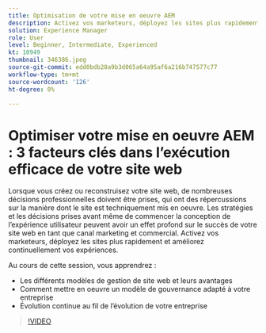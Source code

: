 ```yaml
---
title: Optimisation de votre mise en oeuvre AEM
description: Activez vos marketeurs, déployez les sites plus rapidement et améliorez continuellement vos expériences.
solution: Experience Manager
role: User
level: Beginner, Intermediate, Experienced
kt: 10949
thumbnail: 346386.jpeg
source-git-commit: edd0bdb28a9b3d065a64a95af6a216b747577c77
workflow-type: tm+mt
source-wordcount: '126'
ht-degree: 0%

---
```


# Optimiser votre mise en oeuvre AEM : 3 facteurs clés dans l’exécution efficace de votre site web

Lorsque vous créez ou reconstruisez votre site web, de nombreuses décisions professionnelles doivent être prises, qui ont des répercussions sur la manière dont le site est techniquement mis en oeuvre. Les stratégies et les décisions prises avant même de commencer la conception de l’expérience utilisateur peuvent avoir un effet profond sur le succès de votre site web en tant que canal marketing et commercial.  Activez vos marketeurs, déployez les sites plus rapidement et améliorez continuellement vos expériences.

Au cours de cette session, vous apprendrez :

* Les différents modèles de gestion de site web et leurs avantages
* Comment mettre en oeuvre un modèle de gouvernance adapté à votre entreprise
* Évolution continue au fil de l’évolution de votre entreprise

>[!VIDEO](https://video.tv.adobe.com/v/346386/?quality=12&learn=on)
